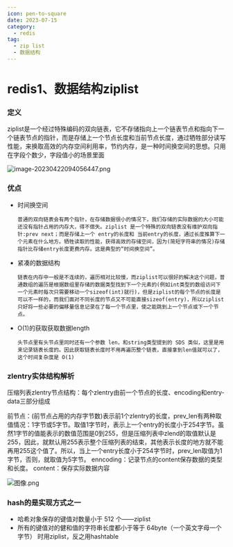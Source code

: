 ```yaml
---
icon: pen-to-square
date: 2023-07-15
category:
  - redis
tag:
  - zip list
  - 数据结构
---
```

# redis1、数据结构ziplist

### 定义

ziplist是一个经过特殊编码的双向链表，它不存储指向上一个链表节点和指向下一个链表节点的指针，而是存储上一个节点长度和当前节点长度，通过牺牲部分读写性能，来换取高效的内存空间利用率，节约内存，是一种时间换空间的思想。只用在字段个数少，字段值小的场景里面

![image-20230422094056447.png](https://s2.loli.net/2023/04/22/neEhItwyrRLOikC.png)

### 优点

- 时间换空间

  ```
  普通的双向链表会有两个指针，在存储数据很小的情况下，我们存储的实际数据的大小可能还没有指针占用的内存大，得不偿失。ziplist 是一个特殊的双向链表没有维护双向指针:prev next；而是存储上一个 entry的长度和 当前entry的长度，通过长度推算下一个元素在什么地方。牺牲读取的性能，获得高效的存储空间，因为(简短字符串的情况)存储指针比存储entry长度更费内存。这是典型的“时间换空间”。
  ```

- 紧凑的数据结构

  ```
  链表在内存中一般是不连续的，遍历相对比较慢，而ziplist可以很好的解决这个问题，普通数组的遍历是根据数组里存储的数据类型找到下一个元素的(例如int类型的数组访问下一个元素时每次只需要移动一个sizeof(int)就行)，但是ziplist的每个节点的长度是可以不一样的，而我们面对不同长度的节点又不可能直接sizeof(entry)，所以ziplist只好将一些必要的偏移量信息记录在了每一个节点里，使之能跳到上一个节点或下一个节点。
  ```

- O(1)的获取获取数据length

  ```
  头节点里有头节点里同时还有一个参数 len，和string类型提到的 SDS 类似，这里是用来记录链表长度的。因此获取链表长度时不用再遍历整个链表，直接拿到len值就可以了，这个时间复杂度是 O(1)
  ```

### zlentry实体结构解析

压缩列表zlentry节点结构：每个zlentry由前一个节点的长度、encoding和entry-data三部分组成

前节点：(前节点占用的内存字节数)表示前1个zlentry的长度，prev_len有两种取值情况：1字节或5字节。取值1字节时，表示上一个entry的长度小于254字节。虽然1字节的值能表示的数值范围是0到255，但是压缩列表中zlend的取值默认是255，因此，就默认用255表示整个压缩列表的结束，其他表示长度的地方就不能再用255这个值了。所以，当上一个entry长度小于254字节时，prev_len取值为1字节，否则，就取值为5字节。
enncoding：记录节点的content保存数据的类型和长度。
content：保存实际数据内容

![图像.png](https://s2.loli.net/2023/04/22/qY9yOVZ4rRATgtQ.png)

### hash的是实现方式之一

- 哈希对象保存的键值对数量小于 512 个——ziplist
- 所有的键值对的健和值的字符串长度都小于等于 64byte（一个英文字母一个字节） 时用ziplist，反之用hashtable